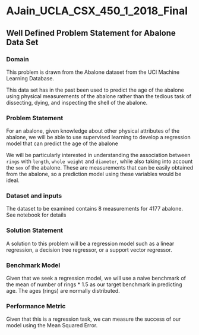 # AJain_UCLA_CSX_450_1_2018_Final

## Well Defined Problem Statement for Abalone Data Set

### Domain
This problem is drawn from the Abalone dataset from the UCI Machine Learning Database.

This data set has in the past been used to predict the age of the abalone using physical measurements of the abalone rather than the tedious task of dissecting, dying, and inspecting the shell of the abalone.

### Problem Statement
For an abalone, given knowledge about other physical attributes of the abalone, we will be able to use supervised learning to develop a regression model that can predict the age of the abalone

We will be particularly interested in understanding the association between `rings` with `length`, `whole weight` and `diameter`, while also taking into account the `sex` of the abalone. These are measurements that can be easily obtained from the abalone, so a prediction model using these variables would be ideal.

### Dataset and inputs
The dataset to be examined contains 8 measurements for 4177 abalone. See notebook for details


### Solution Statement
A solution to this problem will be a regression model such as a linear regression, a decision tree regressor, or a support vector regressor.


### Benchmark Model
Given that we seek a regression model, we will use a naive benchmark of the mean of number of rings * 1.5 as our target benchmark in predicting age. The ages (rings) are normally distributed.


### Performance Metric
Given that this is a regression task, we can measure the success of our model using the Mean Squared Error.
